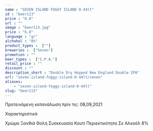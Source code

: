 ```yaml
---
name : "SEVEN ISLAND FOGGY ISLAND 0.44lt"
id : "beer113"
price : "6.8"
url : ""
image : "beer113.jpg"
price : "6.8"
language : "gr"
alchohol : "8%"
product_types :  [""]
breweries :  ["Seven"]
promotion : ""
beer_types :  ["I.P.A."]
retail_price : ""
discount : ""
description_short : "Double Dry Hopped New England Double IPA"
url: "seven-island-foggy-island-0-44lt/seven"
aliases: 
    - "seven-island-foggy-island-0-44lt"
slug: "beer113"
---
```


Προτεινόμενη κατανάλωση πρίν τις: 08,09,2021

Χαρακτηριστικά

Χρώμα
Ξανθιά Θολή
Συσκευασία
Κουτί
Περιεκτικότητα Σε Αλκοόλ
8%